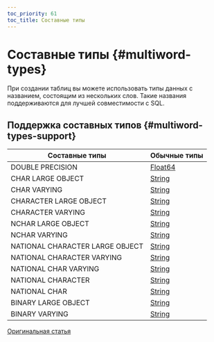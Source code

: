 ```yaml
---
toc_priority: 61
toc_title: Составные типы
---
```


# Составные типы {#multiword-types}

При создании таблиц вы можете использовать типы данных с названием, состоящим из нескольких слов. Такие названия поддерживаются для лучшей совместимости с SQL.

## Поддержка составных типов {#multiword-types-support}

| Составные типы                      | Обычные типы                                              |
|-------------------------------------|-----------------------------------------------------------|
| DOUBLE PRECISION                    | [Float64](../../sql-reference/data-types/float.md)        |
| CHAR LARGE OBJECT                   | [String](../../sql-reference/data-types/string.md)        |
| CHAR VARYING                        | [String](../../sql-reference/data-types/string.md)        |
| CHARACTER LARGE OBJECT              | [String](../../sql-reference/data-types/string.md)        |
| CHARACTER VARYING                   | [String](../../sql-reference/data-types/string.md)        |
| NCHAR LARGE OBJECT                  | [String](../../sql-reference/data-types/string.md)        |
| NCHAR VARYING                       | [String](../../sql-reference/data-types/string.md)        |
| NATIONAL CHARACTER LARGE OBJECT     | [String](../../sql-reference/data-types/string.md)        |
| NATIONAL CHARACTER VARYING          | [String](../../sql-reference/data-types/string.md)        |
| NATIONAL CHAR VARYING               | [String](../../sql-reference/data-types/string.md)        |
| NATIONAL CHARACTER                  | [String](../../sql-reference/data-types/string.md)        |
| NATIONAL CHAR                       | [String](../../sql-reference/data-types/string.md)        |
| BINARY LARGE OBJECT                 | [String](../../sql-reference/data-types/string.md)        |
| BINARY VARYING                      | [String](../../sql-reference/data-types/string.md)        |

[Оригинальная статья](https://clickhouse.tech/docs/ru/sql-reference/data-types/multiword-types/) <!--hide-->
